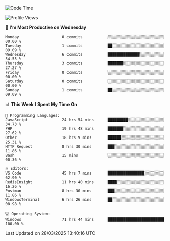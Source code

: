<!--START_SECTION:waka-->
![Code Time](http://img.shields.io/badge/Code%20Time-4%2C475%20hrs%2020%20mins-blue)

![Profile Views](http://img.shields.io/badge/Profile%20Views-0-blue)

📅 **I'm Most Productive on Wednesday** 

```text
Monday                   0 commits           ░░░░░░░░░░░░░░░░░░░░░░░░░   00.00 % 
Tuesday                  1 commits           ██░░░░░░░░░░░░░░░░░░░░░░░   09.09 % 
Wednesday                6 commits           ██████████████░░░░░░░░░░░   54.55 % 
Thursday                 3 commits           ███████░░░░░░░░░░░░░░░░░░   27.27 % 
Friday                   0 commits           ░░░░░░░░░░░░░░░░░░░░░░░░░   00.00 % 
Saturday                 0 commits           ░░░░░░░░░░░░░░░░░░░░░░░░░   00.00 % 
Sunday                   1 commits           ██░░░░░░░░░░░░░░░░░░░░░░░   09.09 % 
```


📊 **This Week I Spent My Time On** 

```text
💬 Programming Languages: 
JavaScript               24 hrs 54 mins      █████████░░░░░░░░░░░░░░░░   34.73 % 
PHP                      19 hrs 48 mins      ███████░░░░░░░░░░░░░░░░░░   27.62 % 
Other                    18 hrs 9 mins       ██████░░░░░░░░░░░░░░░░░░░   25.31 % 
HTTP Request             8 hrs 30 mins       ███░░░░░░░░░░░░░░░░░░░░░░   11.86 % 
Bash                     15 mins             ░░░░░░░░░░░░░░░░░░░░░░░░░   00.36 % 

🔥 Editors: 
VS Code                  45 hrs 7 mins       ████████████████░░░░░░░░░   62.90 % 
RedisInsight             11 hrs 40 mins      ████░░░░░░░░░░░░░░░░░░░░░   16.26 % 
Postman                  8 hrs 30 mins       ███░░░░░░░░░░░░░░░░░░░░░░   11.86 % 
WindowsTerminal          6 hrs 26 mins       ██░░░░░░░░░░░░░░░░░░░░░░░   08.98 % 

💻 Operating System: 
Windows                  71 hrs 44 mins      █████████████████████████   100.00 % 
```


 Last Updated on 28/03/2025 13:40:16 UTC
<!--END_SECTION:waka-->
